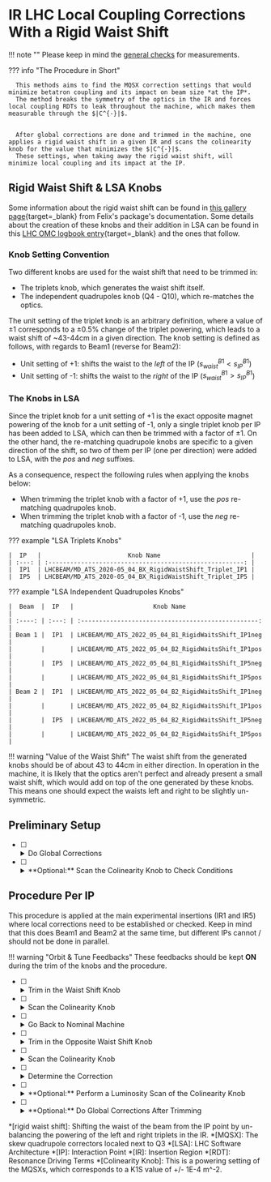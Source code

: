 # IR LHC Local Coupling Corrections With a Rigid Waist Shift

!!! note ""
    Please keep in mind the [general checks](general_checks.md) for measurements.

??? info "The Procedure in Short"

      This methods aims to find the MQSX correction settings that would minimize betatron coupling and its impact on beam size *at the IP*.
      The method breaks the symmetry of the optics in the IR and forces local coupling RDTs to leak throughout the machine, which makes them measurable through the $|C^{-}|$.


      After global corrections are done and trimmed in the machine, one applies a rigid waist shift in a given IR and scans the colinearity knob for the value that minimizes the $|C^{-}|$.
      These settings, when taking away the rigid waist shift, will minimize local coupling and its impact at the IP.

## Rigid Waist Shift & LSA Knobs

Some information about the rigid waist shift can be found in [this gallery page][rws_gallery]{target=_blank} from Felix's package's documentation.
Some details about the creation of these knobs and their addition in LSA can be found in this [LHC OMC logbook entry][logbook_entry]{target=_blank} and the ones that follow.

### Knob Setting Convention

Two different knobs are used for the waist shift that need to be trimmed in: 

- The triplets knob, which generates the waist shift itself.
- The independent quadrupoles knob (Q4 - Q10), which re-matches the optics.

The unit setting of the triplet knob is an arbitrary definition, where a value of $\pm1$ corresponds to a $\pm 0.5$% change of the triplet powering, which leads to a waist shift of ~43-44cm in a given direction.
The knob setting is defined as follows, with regards to Beam1 (reverse for Beam2):

- Unit setting of +$1$: shifts the waist to the _left_ of the IP ($s_{waist}^{B1} < s_{IP}^{B1}$)
- Unit setting of -$1$: shifts the waist to the _right_ of the IP ($s_{waist}^{B1} > s_{IP}^{B1}$)

### The Knobs in LSA

Since the triplet knob for a unit setting of +$1$ is the exact opposite magnet powering of the knob for a unit setting of -$1$, only a single triplet knob per IP has been added to LSA, which can then be trimmed with a factor of $\pm1$.
On the other hand, the re-matching quadrupole knobs are specific to a given direction of the shift, so two of them per IP (one per direction) were added to LSA, with the *pos* and *neg* suffixes.

As a consequence, respect the following rules when applying the knobs below:

 - When trimming the triplet knob with a factor of +$1$, use the *pos* re-matching quadrupoles knob.
 - When trimming the triplet knob with a factor of -$1$, use the *neg* re-matching quadrupoles knob.

??? example "LSA Triplets Knobs"

    |  IP   |                        Knob Name                         |
    | :---: | :------------------------------------------------------: |
    |  IP1  | LHCBEAM/MD_ATS_2020-05_04_BX_RigidWaistShift_Triplet_IP1 |
    |  IP5  | LHCBEAM/MD_ATS_2020-05_04_BX_RigidWaistShift_Triplet_IP5 |

??? example "LSA Independent Quadrupoles Knobs"

    |  Beam  |  IP   |                      Knob Name                      |
    | :----: | :---: | :-------------------------------------------------: |
    | Beam 1 |  IP1  | LHCBEAM/MD_ATS_2022_05_04_B1_RigidWaitsShift_IP1neg |
    |        |       | LHCBEAM/MD_ATS_2022_05_04_B2_RigidWaitsShift_IP1pos |
    |        |  IP5  | LHCBEAM/MD_ATS_2022_05_04_B1_RigidWaitsShift_IP5neg |
    |        |       | LHCBEAM/MD_ATS_2022_05_04_B1_RigidWaitsShift_IP5pos |
    | Beam 2 |  IP1  | LHCBEAM/MD_ATS_2022_05_04_B2_RigidWaitsShift_IP1neg |
    |        |       | LHCBEAM/MD_ATS_2022_05_04_B2_RigidWaitsShift_IP1pos |
    |        |  IP5  | LHCBEAM/MD_ATS_2022_05_04_B2_RigidWaitsShift_IP5neg |
    |        |       | LHCBEAM/MD_ATS_2022_05_04_B2_RigidWaitsShift_IP5pos |

!!! warning "Value of the Waist Shift"
      The waist shift from the generated knobs should be of about 43 to 44cm in either direction.
      In operation in the machine, it is likely that the optics aren't perfect and already present a small waist shift, which would add on top of the one generated by these knobs.
      This means one should expect the waists left and right to be slightly un-symmetric.

## Preliminary Setup

- [ ] <details class="nodeco"><summary>Do Global Corrections</summary>
      <p> This procedure needs global corrections to be trimmed in the machine first, so optics and *global coupling* should be taken care of beforehand.
      </p></details>

- [ ] <details class="nodeco"><summary>**Optional:** Scan the Colinearity Knob to Check Conditions</summary>
      <p> If time allows, ideally we would scan the colinearity knob to ensure we see very small variations of the $|C^{-}|$.
      If strong variations are noticed, then the expected conditions for the procedure are not met: either the phase advance between left and right MQSXs is off, or the $\sqrt{\beta_x \beta_y}$ is significantly wrong at these elements.
      </p></details>

## Procedure Per IP

This procedure is applied at the main experimental insertions (IR1 and IR5) where local corrections need to be established or checked.
Keep in mind that this does Beam1 and Beam2 at the same time, but different IPs cannot / should not be done in parallel.

!!! warning "Orbit & Tune Feedbacks"
      These feedbacks should be kept **ON** during the trim of the knobs and the procedure.

- [ ] <details class="nodeco"><summary>Trim in the Waist Shift Knob</summary>
      <p> Trim the prepared knob in the machine, for a certain direction (waist left/right of the IP).
      Remember that this affects both beams at the same time.
      </p></details>

- [ ] <details class="nodeco"><summary>Scan the Colinearity Knob</summary>
      <p> Trim the colinearity knob, about half a unit at a time.
      For each setting, do some kicks and measure the $|C^{-}|$.
      </p></details>

- [ ] <details class="nodeco"><summary>Go Back to Nominal Machine</summary>
      <p> Trim out the rigid waist shift, and ensure that no drift from nominal is observed.
      If needed, do another round of global corrections.
      </p></details>

- [ ] <details class="nodeco"><summary>Trim in the Opposite Waist Shift Knob</summary>
      <p> Trim the prepared knob in the machine, for the other direction (waist right/left of the IP).
      </p></details>

- [ ] <details class="nodeco"><summary>Scan the Colinearity Knob</summary>
      <p> Trim the colinearity knob, about half a unit at a time.
      For each setting, do some kicks and measure the $|C^{-}|$.
      </p></details>

- [ ] <details class="nodeco"><summary>Determine the Correction</summary>
      <p> Plot the evolution of the $|C^{-}|$ against the setting of the colinearity knob, and pick the setting that minimizes it.
      The curves for each beam might not be minimized exactly around the same point, and a compromise may be needed.
      Eventually do a fit of the data to get a more accurate estimate of the correction.
      </p></details>

- [ ] <details class="nodeco"><summary>**Optional:** Perform a Luminosity Scan of the Colinearity Knob</summary>
      <p> In commissioning and if conditions allow, one can validate and fine tune the correction with a luminosity scan.
      This has to be performed without a rigid waist shift.
      </p></details>

- [ ] <details class="nodeco"><summary>**Optional:** Do Global Corrections After Trimming</summary>
      <p> One might want to do another round of global corrections, mainly coupling, after applying the determined colinearity knob setting.
      </p></details>


*[rigid waist shift]: Shifting the waist of the beam from the IP point by un-balancing the powering of the left and right triplets in the IR.
*[MQSX]: The skew quadrupole correctors localed next to Q3
*[LSA]: LHC Software Architecture
*[IP]: Interaction Point
*[IR]: Insertion Region
*[RDT]: Resonance Driving Terms
*[Colinearity Knob]: This is a powering setting of the MQSXs, which corresponds to a K1S value of +/- 1E-4 m^-2.

[rws_gallery]: https://fsoubelet.github.io/PyhDToolkit/gallery/demo_lhc_rigid_waist_shift.html
[logbook_entry]: https://be-op-logbook.web.cern.ch/elogbook-server/GET/showEventInLogbook/3545713